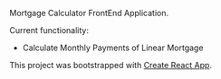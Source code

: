 

Mortgage Calculator FrontEnd Application.

Current functionality:

- Calculate Monthly Payments of Linear Mortgage


This project was bootstrapped with [Create React App](https://github.com/facebookincubator/create-react-app).
